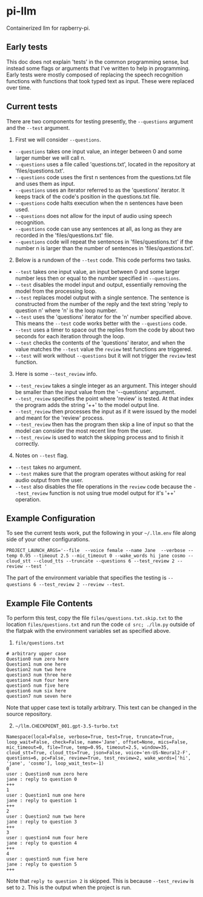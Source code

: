 # pi-llm
Containerized llm for rapberry-pi.

## Early tests

This doc does not explain 'tests' in the common programming sense, but instead some flags or arguments that I've written to help in programming. Early tests were mostly composed of replacing the speech recognition functions with functions that took typed text as input. These were replaced over time.

## Current tests

There are two components for testing presently, the `--questions` argument and the `--test` argument.

1. First we will consider `--questions`.

- `--questions` takes one input value, an integer between 0 and some larger number we will call n.
- `--questions` uses a file called 'questions.txt', located in the repository at 'files/questions.txt'.
- `--questions` code uses the first n sentences from the questions.txt file and uses them as input.
- `--questions` uses an iterator referred to as the 'questions' iterator. It keeps track of the code's position in the questions.txt file.
- `--questions` code halts execution when the n sentences have been used.
- `--questions` does not allow for the input of audio using speech recognition.
- `--questions` code can use any sentences at all, as long as they are recorded in the 'files/questions.txt' file.
- `--questions` code will repeat the sentences in 'files/questions.txt' if the number n is larger than the number of sentences in 'files/questions.txt'.

2. Below is a rundown of the `--test` code. This code performs two tasks.

- `--test` takes one input value, an input between 0 and some larger number less then or equal to the number specified in `--questions`.
- `--test` disables the model input and output, essentially removing the model from the processing loop.
- `--test` replaces model output with a single sentence. The sentence is constructed from the number of the reply and the text string 'reply to question n' where 'n' is the loop number.
- `--test` uses the 'questions' iterator for the 'n' number specified above. This means the `--test` code works better with the `--questions` code.
- `--test` uses a timer to space out the replies from the code by about two seconds for each iteration through the loop.
- `--test` checks the contents of the 'questions' iterator, and when the value matches the `--test` value the `review` test functions are triggered.
- `--test` will work without `--questions` but it will not trigger the `review` test function.

3. Here is some `--test_review` info.

- `--test_review` takes a single integer as an argument. This integer should be smaller than the input value from the '--questions' argument.
- `--test_review` specifies the point where 'review' is tested. At that index the program adds the string '++' to the model output line.
- `--test_review` then processes the input as if it were issued by the model and meant for the 'review' process. 
- `--test_review` then has the program then skip a line of input so that the model can consider the most recent line from the user. 
- `--test_review` is used to watch the skipping process and to finish it correctly.

4. Notes on `--test` flag.

- `--test` takes no argument.
- `--test` makes sure that the program operates without asking for real audio output from the user.
- `--test` also disables the file operations in the `review` code because the `--test_review` function is not using true model output for it's '++' operation.

## Example Configuration 

To see the current tests work, put the following in your `~/.llm.env` file along side of your other configurations.

```
PROJECT_LAUNCH_ARGS='--file  --voice female --name Jane  --verbose --temp 0.95 --timeout 2.5 --mic_timeout 0 --wake_words hi jane cosmo --cloud_stt --cloud_tts --truncate --questions 6 --test_review 2 --review --test '
```

The part of the environment variable that specifies the testing is `--questions 6 --test_review 2 --review --test`. 

## Example File Contents 

To perform this test, copy the file `files/questions.txt.skip.txt` to the location `files/questions.txt` and run the code `cd src; ./llm.py` outside of the flatpak with the environment variables set as specified above.

1. `file/questions.txt`

```
# arbitrary upper case
Question0 num zero here
Question1 num one here
Question2 num two here
question3 num three here
question4 num four here
question5 num five here
question6 num six here 
question7 num seven here
```

Note that upper case text is totally arbitrary. This text can be changed in the source repository.

2. `~/llm.CHECKPOINT_001.gpt-3.5-turbo.txt` 

```
Namespace(local=False, verbose=True, test=True, truncate=True, loop_wait=False, check=False, name='Jane', offset=None, mics=False, mic_timeout=0, file=True, temp=0.95, timeout=2.5, window=35, cloud_stt=True, cloud_tts=True, json=False, voice='en-US-Neural2-F', questions=6, pc=False, review=True, test_review=2, wake_words=['hi', 'jane', 'cosmo'], loop_wait_test=-1)
0
user : Question0 num zero here
jane : reply to question 0
+++
1
user : Question1 num one here
jane : reply to question 1
+++
2
user : Question2 num two here
jane : reply to question 3
+++
3
user : question4 num four here
jane : reply to question 4
+++
4
user : question5 num five here
jane : reply to question 5
+++
```

Note that `reply to question 2` is skipped. This is because `--test_review` is set to `2`. This is the output when the project is run.
